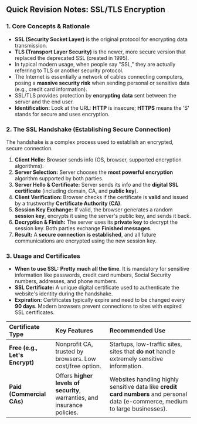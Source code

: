 ## Quick Revision Notes: SSL/TLS Encryption

### 1. Core Concepts & Rationale

*   **SSL (Security Socket Layer)** is the original protocol for encrypting data transmission.
*   **TLS (Transport Layer Security)** is the newer, more secure version that replaced the deprecated SSL (created in 1995).
*   In typical modern usage, when people say "SSL," they are actually referring to TLS or another security protocol.
*   The Internet is essentially a network of cables connecting computers, posing a **massive security risk** when sending personal or sensitive data (e.g., credit card information).
*   SSL/TLS provides protection by **encrypting data** sent between the server and the end user.
*   **Identification:** Look at the URL: **HTTP** is insecure; **HTTPS** means the 'S' stands for secure and uses encryption.

### 2. The SSL Handshake (Establishing Secure Connection)

The handshake is a complex process used to establish an encrypted, secure connection.

1.  **Client Hello:** Browser sends info (OS, browser, supported encryption algorithms).
2.  **Server Selection:** Server chooses the **most powerful encryption** algorithm supported by both parties.
3.  **Server Hello & Certificate:** Server sends its info and the **digital SSL certificate** (including domain, CA, and **public key**).
4.  **Client Verification:** Browser checks if the certificate is **valid** and issued by a trustworthy **Certificate Authority (CA)**.
5.  **Session Key Exchange:** If valid, the browser generates a random **session key**, encrypts it using the server's public key, and sends it back.
6.  **Decryption & Finish:** The server uses its **private key** to decrypt the session key. Both parties exchange **Finished messages**.
7.  **Result:** A **secure connection is established**, and all future communications are encrypted using the new session key.

### 3. Usage and Certificates

*   **When to use SSL:** **Pretty much all the time**. It is mandatory for sensitive information like passwords, credit card numbers, Social Security numbers, addresses, and phone numbers.
*   **SSL Certificate:** A unique digital certificate used to authenticate the website's identity during the handshake.
*   **Expiration:** Certificates typically expire and need to be changed every **90 days**. Modern browsers prevent connections to sites with expired SSL certificates.

| Certificate Type | Key Features | Recommended Use |
| :--- | :--- | :--- |
| **Free (e.g., Let's Encrypt)** | Nonprofit CA, trusted by browsers. Low cost/free option. | Startups, low-traffic sites, sites that **do not** handle extremely sensitive information. |
| **Paid (Commercial CAs)** | Offers **higher levels of security**, warranties, and insurance policies. | Websites handling highly sensitive data like **credit card numbers** and personal data (e-commerce, medium to large businesses). |
